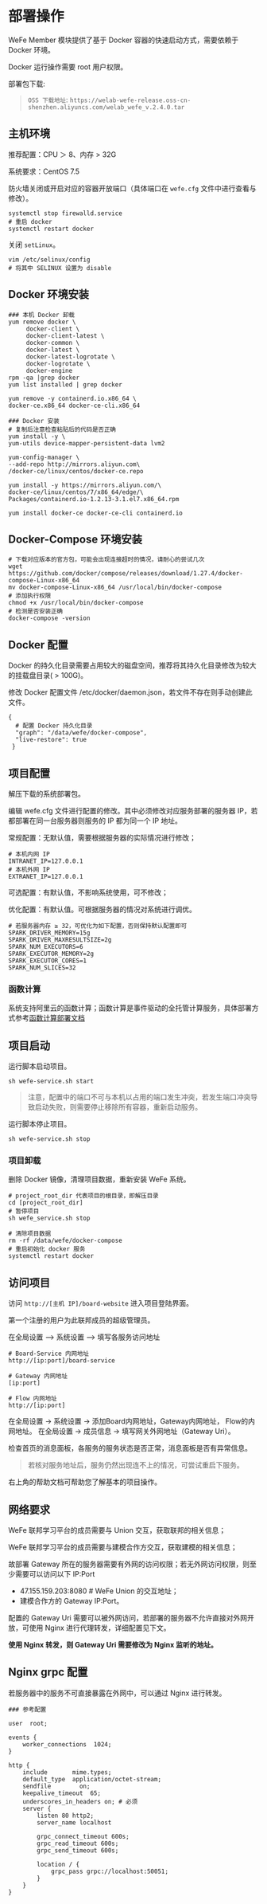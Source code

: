 

# 部署操作

WeFe Member 模块提供了基于 Docker 容器的快速启动方式，需要依赖于 Docker 环境。

Docker 运行操作需要 root 用户权限。

部署包下载:
> `OSS 下载地址`: `https://welab-wefe-release.oss-cn-shenzhen.aliyuncs.com/welab_wefe_v.2.4.0.tar`


## 主机环境

推荐配置：CPU ＞ 8、内存 > 32G

系统要求：CentOS 7.5

防火墙关闭或开启对应的容器开放端口（具体端口在 `wefe.cfg` 文件中进行查看与修改）。

```
systemctl stop firewalld.service
# 重启 docker
systemctl restart docker
```

关闭 `setLinux`。

```
vim /etc/selinux/config
# 将其中 SELINUX 设置为 disable
```

## Docker 环境安装

```
### 本机 Docker 卸载
yum remove docker \
     docker-client \
     docker-client-latest \
     docker-common \
     docker-latest \
     docker-latest-logrotate \
     docker-logrotate \
     docker-engine
rpm -qa |grep docker
yum list installed | grep docker

yum remove -y containerd.io.x86_64 \
docker-ce.x86_64 docker-ce-cli.x86_64

### Docker 安装
# 复制后注意检查粘贴后的代码是否正确
yum install -y \
yum-utils device-mapper-persistent-data lvm2

yum-config-manager \
--add-repo http://mirrors.aliyun.com\
/docker-ce/linux/centos/docker-ce.repo

yum install -y https://mirrors.aliyun.com/\
docker-ce/linux/centos/7/x86_64/edge/\
Packages/containerd.io-1.2.13-3.1.el7.x86_64.rpm

yum install docker-ce docker-ce-cli containerd.io
```

## Docker-Compose 环境安装

```
# 下载对应版本的官方包，可能会出现连接超时的情况，请耐心的尝试几次
wget https://github.com/docker/compose/releases/download/1.27.4/docker-compose-Linux-x86_64
mv docker-compose-Linux-x86_64 /usr/local/bin/docker-compose
# 添加执行权限
chmod +x /usr/local/bin/docker-compose
# 检测是否安装正确
docker-compose -version
```

## Docker 配置

Docker 的持久化目录需要占用较大的磁盘空间，推荐将其持久化目录修改为较大的挂载盘目录( > 100G)。

修改 Docker 配置文件 /etc/docker/daemon.json，若文件不存在则手动创建此文件。

```
{
  # 配置 Docker 持久化目录
  "graph": "/data/wefe/docker-compose",
  "live-restore": true
 }
 ```

## 项目配置

解压下载的系统部署包。

编辑 wefe.cfg 文件进行配置的修改。其中必须修改对应服务部署的服务器 IP，若都部署在同一台服务器则服务的 IP 都为同一个 IP 地址。

常规配置：无默认值，需要根据服务器的实际情况进行修改；

```
# 本机内网 IP
INTRANET_IP=127.0.0.1
# 本机外网 IP
EXTRANET_IP=127.0.0.1
```

可选配置：有默认值，不影响系统使用，可不修改；

优化配置：有默认值。可根据服务器的情况对系统进行调优。

```
# 若服务器内存 ≥ 32，可优化为如下配置，否则保持默认配置即可
SPARK_DRIVER_MEMORY=15g
SPARK_DRIVER_MAXRESULTSIZE=2g
SPARK_NUM_EXECUTORS=6
SPARK_EXECUTOR_MEMORY=2g
SPARK_EXECUTOR_CORES=1
SPARK_NUM_SLICES=32
```

### 函数计算

系统支持阿里云的函数计算；函数计算是事件驱动的全托管计算服务，具体部署方式参考[函数计算部署文档](./README_FC.md)

## 项目启动

运行脚本启动项目。

```
sh wefe-service.sh start
```

> 注意，配置中的端口不可与本机以占用的端口发生冲突，若发生端口冲突导致启动失败，则需要停止移除所有容器，重新启动服务。

运行脚本停止项目。

```
sh wefe-service.sh stop
```


### 项目卸载

删除 Docker 镜像，清理项目数据，重新安装 WeFe 系统。

```
# project_root_dir 代表项目的根目录，即解压目录
cd [project_root_dir]
# 暂停项目
sh wefe_service.sh stop

# 清除项目数据
rm -rf /data/wefe/docker-compose
# 重启初始化 docker 服务
systemctl restart docker
```

## 访问项目

访问 `http://[主机 IP]/board-website` 进入项目登陆界面。

第一个注册的用户为此联邦成员的超级管理员。

在全局设置 –> 系统设置 –> 填写各服务访问地址

```
# Board-Service 内网地址
http://[ip:port]/board-service

# Gateway 内网地址
[ip:port]

# Flow 内网地址
http://[ip:port]
```

在全局设置 → 系统设置 → 添加Board内网地址，Gateway内网地址， Flow的内网地址。
在全局设置 → 成员信息 → 填写网关外网地址（Gateway Uri）。

检查首页的消息面板，各服务的服务状态是否正常，消息面板是否有异常信息。

> 若核对服务地址后，服务仍然出现连不上的情况，可尝试重启下服务。

右上角的帮助文档可帮助您了解基本的项目操作。

## 网络要求
 
WeFe 联邦学习平台的成员需要与 Union 交互，获取联邦的相关信息；

WeFe 联邦学习平台的成员需要与建模合作方交互，获取建模的相关信息；

故部署 Gateway 所在的服务器需要有外网的访问权限；若无外网访问权限，则至少需要可以访问以下 IP:Port

- 47.155.159.203:8080   # WeFe Union 的交互地址；
- 建模合作方的 Gateway IP:Port。

配置的 Gateway Uri 需要可以被外网访问，若部署的服务器不允许直接对外网开放，可使用 Nginx 进行代理转发，详细配置见下文。

**使用 Nginx 转发，则 Gateway Uri 需要修改为 Nginx 监听的地址。**

## Nginx grpc 配置

若服务器中的服务不可直接暴露在外网中，可以通过 Nginx 进行转发。

```
### 参考配置

user  root;

events {
    worker_connections  1024;
}

http {
    include       mime.types;
    default_type  application/octet-stream;
    sendfile        on;
    keepalive_timeout  65;
    underscores_in_headers on; # 必须
    server {
        listen 80 http2;
        server_name localhost

        grpc_connect_timeout 600s;
        grpc_read_timeout 600s;
        grpc_send_timeout 600s;

        location / {
            grpc_pass grpc://localhost:50051;
        }
    }
}
```